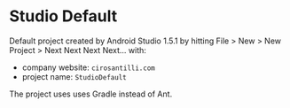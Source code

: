 # Studio Default

Default project created by Android Studio 1.5.1 by hitting File > New > New Project > Next Next Next Next... with:

- company website: `cirosantilli.com`
- project name: `StudioDefault`

The project uses uses Gradle instead of Ant.
